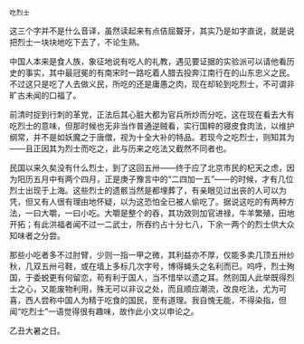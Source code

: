     吃烈士 

   这三个字并不是什么音译，虽然读起来有点佶屈聱牙，其实乃是如字直说，就是说把烈士一块块地吃下去了，不论生熟。

   中国人本来是食人族，象征地说有吃人的礼教，遇见要证据的实验派可以请他看历史的事实，其中最冠冕的有南宋时一路吃着人腊去投奔江南行在的山东忠义之民。不过这只是吃了人去做义民，所吃的还是庸愚之肉，现在却轮到吃烈士，不可谓非旷古未闻的口福了。

   前清时捉到行刺的革党，正法后其心脏大都为官兵所炒而分吃，这在现在看去大有吃烈士的意味，但那时候也无非当作普通逆贼看，实行国粹的寝皮食肉法，以维护纲常，并不是如妖魔之于唐僧，视为十全大补的特品。若现今之吃烈士，则知其为——且正因其为烈士而吃之，此与历来之吃法又截然不同者也。

   民国以来久矣没有什么烈士，到了这回五卅——终于应了北京市民的杞天之虑，因为阳历五月中有两个四月，正是庚子豫言中的“二四加一五”——的时候，才有几位烈士出现于上海。这些烈士的遗骸当然是都埋葬了，有亲眼见过出丧的人可以为凭，但又有人很有理由地怀疑，以为这恐怕全已被人偷吃了。据说这吃的有两种方法，一曰大嚼，一曰小吃。大嚼是整个的吞，其功效则加官进禄，牛羊繁殖，田地开拓；有此洪福者闻不过一二武士，所吞约占十分七八，下余一两个的烈士供大众知味者之分尝。

   那些小吃者多不过肘臂，少则一指一甲之微，其利益亦不厚，仅能多卖几顶五卅纱秋，几双五卅弓鞋，或在墙上多标几次字号，博得蝇头之名利而已。呜呼，烈士殉国，于委蜕更有何留恋，苟有利于国人，当不惜举以遗之耳。然则国人此举既得烈士之心，又能废物利用，殊无可以非议之处，而且顺应潮流，改良吃法，尤为可喜，西人尝称中国人为精于吃食的国民，至有道理。我自愧无能，不得染指，但闻“吃烈士”一语觉得很有趣味，故作此小文以申论之。

   乙丑大暑之日。

